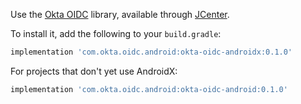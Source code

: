 Use the [Okta OIDC](https://github.com/okta/okta-oidc-android) library, available through [JCenter](https://bintray.com/okta/com.okta.oidc.android/okta-oidc-android).

To install it, add the following to your `build.gradle`:

```gradle
implementation 'com.okta.oidc.android:okta-oidc-androidx:0.1.0'
```

For projects that don't yet use AndroidX:

```gradle
implementation 'com.okta.oidc.android:okta-oidc-android:0.1.0'
```